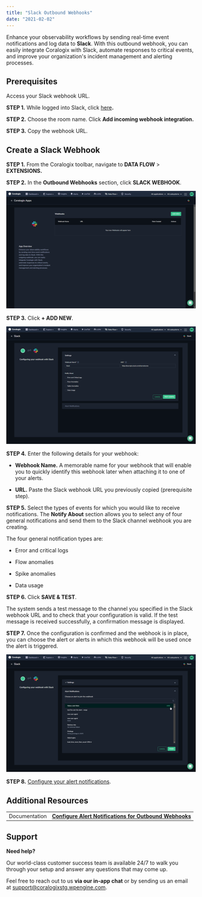 ```yaml
---
title: "Slack Outbound Webhooks"
date: "2021-02-02"
---
```


Enhance your observability workflows by sending real-time event notifications and log data to **Slack**. With this outbound webhook, you can easily integrate Coralogix with Slack, automate responses to critical events, and improve your organization's incident management and alerting processes.

## Prerequisites

Access your Slack webhook URL.

**STEP 1.** While logged into Slack, click [here](https://my.slack.com/services/new/incoming-webhook)**.**

**STEP 2.** Choose the room name. Click **Add incoming webhook integration.**

**STEP 3.** Copy the webhook URL.

## Create a Slack Webhook

**STEP 1.** From the Coralogix toolbar, navigate to **DATA FLOW** > **EXTENSIONS.**

**STEP 2.** In the **Outbound Webhooks** section, click **SLACK WEBHOOK**.

![](images/Outgoing-Webhooks-Slack-Overview.png)

**STEP 3.** Click **\+ ADD NEW**.

![](images/Outgoing-Webhooks-Slack-Settings.png)

**STEP 4.** Enter the following details for your webhook:

- **Webhook Name.** A memorable name for your webhook that will enable you to quickly identify this webhook later when attaching it to one of your alerts.

- **URL.** Paste the Slack webhook URL you previously copied (prerequisite step).

**STEP 5.** Select the types of events for which you would like to receive notifications. The **Notify About** section allows you to select any of four general notifications and send them to the Slack channel webhook you are creating.

The four general notification types are:

- Error and critical logs

- Flow anomalies

- Spike anomalies

- Data usage

**STEP 6.** Click **SAVE & TEST**.

The system sends a test message to the channel you specified in the Slack webhook URL and to check that your configuration is valid. If the test message is received successfully, a confirmation message is displayed.

**STEP 7.** Once the configuration is confirmed and the webhook is in place, you can choose the alert or alerts in which this webhook will be used once the alert is triggered.

![](images/Outgoing-Webhooks-Slack-Alert-Notifications.png)

**STEP 8.** [Configure your alert notifications](https://coralogixstg.wpengine.com/docs/alert-notifications-outbound-webhooks/).

## Additional Resources

<table><tbody><tr><td>Documentation</td><td><strong><a href="https://coralogixstg.wpengine.com/docs/alert-notifications-outbound-webhooks/">Configure Alert Notifications for Outbound Webhooks</a></strong></td></tr></tbody></table>

## Support

**Need help?**

Our world-class customer success team is available 24/7 to walk you through your setup and answer any questions that may come up.

Feel free to reach out to us **via our in-app chat** or by sending us an email at [support@coralogixstg.wpengine.com](mailto:support@coralogixstg.wpengine.com).
